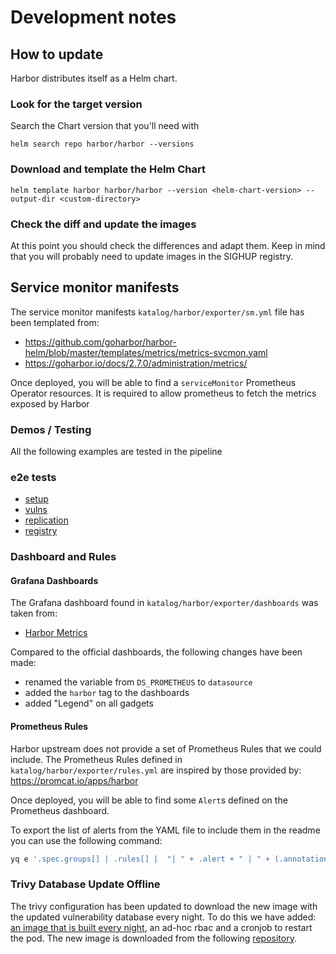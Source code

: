# Development notes
## How to update
Harbor distributes itself as a Helm chart. 

### Look for the target version
Search the Chart version that you'll need with
```
helm search repo harbor/harbor --versions
```
### Download and template the Helm Chart
```
helm template harbor harbor/harbor --version <helm-chart-version> --output-dir <custom-directory>
```

### Check the diff and update the images
At this point you should check the differences and adapt them. Keep in mind that you will probably need to update images in the SIGHUP registry.

## Service monitor manifests

The service monitor manifests `katalog/harbor/exporter/sm.yml` file has been templated from:

- <https://github.com/goharbor/harbor-helm/blob/master/templates/metrics/metrics-svcmon.yaml>
- <https://goharbor.io/docs/2.7.0/administration/metrics/>

Once deployed, you will be able to find a `serviceMonitor` Prometheus Operator resources. It is required to allow prometheus to fetch the metrics exposed by Harbor

### Demos / Testing

All the following examples are tested in the pipeline

### e2e tests

- [setup](../../katalog/tests/harbor/setup.sh)
- [vulns](../../katalog/tests/harbor/vulns.sh)
- [replication](../../katalog/tests/harbor/replication.sh)
- [registry](../../katalog/tests/harbor/registry.sh)

### Dashboard and Rules

#### Grafana Dashboards

The Grafana dashboard found in `katalog/harbor/exporter/dashboards` was taken from:

- [Harbor Metrics](https://github.com/goharbor/harbor/blob/main/contrib/grafana-dashborad/metrics-example.json)

Compared to the official dashboards, the following changes have been made:

- renamed the variable from `DS_PROMETHEUS` to `datasource`
- added the `harbor` tag to the dashboards
- added "Legend" on all gadgets

#### Prometheus Rules

Harbor upstream does not provide a set of Prometheus Rules that we could include.
The Prometheus Rules defined in `katalog/harbor/exporter/rules.yml` are inspired by those provided by:
<https://promcat.io/apps/harbor>

Once deployed, you will be able to find some `Alert`s defined on the Prometheus dashboard.

To export the list of alerts from the YAML file to include them in the readme you can use the following command:

```bash
yq e '.spec.groups[] | .rules[] |  "| " + .alert + " | " + (.annotations.summary // "-" | sub("\n",". "))+ " | " + (.annotations.description // "-" | sub("\n",". ")) + " |"' katalog/harbor/exporter/rules.yml
```

### Trivy Database Update Offline

The trivy configuration has been updated to download the new image with the updated vulnerability database every night. To do this we have added: [an image that is built every night](https://github.com/sighupio/trivy-adapter-photon-offline), an ad-hoc rbac and a cronjob to restart the pod. The new image is downloaded from the following [repository](https://quay.io/repository/sighup/trivy-adapter-photon-offline?tab=tags).